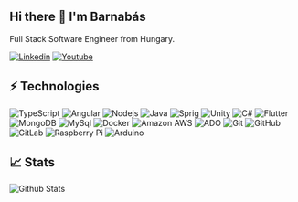 ## Hi there 👋 I'm Barnabás

Full Stack Software Engineer from Hungary.

[![Linkedin](https://img.shields.io/badge/LinkedIn-0077B5?style=flat-square&logo=linkedin&logoColor=white)](https://www.linkedin.com/in/barnabas-bartha/)
[![Youtube](https://img.shields.io/badge/YouTube-FF0000?style=flat-square&logo=youtube&logoColor=white)](https://www.youtube.com/channel/UC0uryPOuCFOSTm5UyMIWXLA)

## ⚡ Technologies

![TypeScript](https://img.shields.io/badge/-TypeScript-black?style=flat-square&logo=typescript)
![Angular](https://img.shields.io/badge/Angular-DD0031?style=flat-square&logo=angular&logoColor=white)
![Nodejs](https://img.shields.io/badge/-Nodejs-black?style=flat-square&logo=Node.js)
![Java](https://img.shields.io/badge/-Java-E34A86?style=flat-square&logo=java)
![Sprig](https://img.shields.io/badge/Spring-6DB33F?style=flat-square&logo=spring&logoColor=white)
![Unity](https://img.shields.io/badge/Unity-100000?style=flat-square&logo=unity&logoColor=white)
![C#](https://img.shields.io/badge/C%23-239120?style=flat-square&logo=c-sharp&logoColor=white)
![Flutter](https://img.shields.io/badge/Flutter-02569B?style=flat-square&logo=flutter&logoColor=white)
![MongoDB](https://img.shields.io/badge/-MongoDB-black?style=flat-square&logo=mongodb)
![MySql](https://img.shields.io/badge/MySQL-00000F?style=flat-square&logo=mysql&logoColor=white)
![Docker](https://img.shields.io/badge/-Docker-black?style=flat-square&logo=docker)
![Amazon AWS](https://img.shields.io/badge/Amazon%20AWS-232F3E?style=flat-square&logo=amazon-aws)
![ADO](https://img.shields.io/badge/Microsoft_Azure-0089D6?style=flat-square&logo=microsoft-azure&logoColor=white)
![Git](https://img.shields.io/badge/-Git-black?style=flat-square&logo=git)
![GitHub](https://img.shields.io/badge/-GitHub-181717?style=flat-square&logo=github)
![GitLab](https://img.shields.io/badge/-GitLab-FCA121?style=flat-square&logo=gitlab)
![Raspberry Pi](https://img.shields.io/badge/-Raspberry%20Pi-C51A4A?style=flat-square&logo=Raspberry-Pi)
![Arduino](https://img.shields.io/badge/Arduino-black?style=flat-square&logo=Arduino)

## :chart_with_upwards_trend:     Stats

![Github Stats](https://github-readme-stats.vercel.app/api?username=barnabasbartha&show_icons=true)

